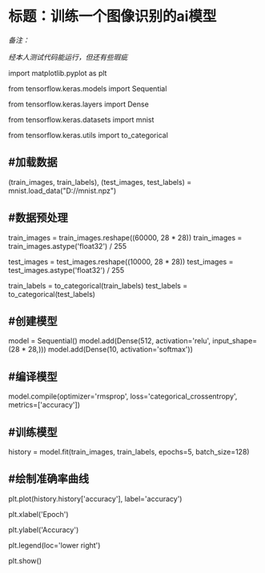 # 标题：训练一个图像识别的ai模型

*备注：*

*经本人测试代码能运行，但还有些瑕疵*



 

import matplotlib.pyplot as plt

from tensorflow.keras.models import Sequential

from tensorflow.keras.layers import Dense

from tensorflow.keras.datasets import mnist

from tensorflow.keras.utils import to_categorical

## #加载数据
(train_images, train_labels), (test_images, test_labels) = mnist.load_data("D://mnist.npz")

## #数据预处理
train_images = train_images.reshape((60000, 28 * 28))
train_images = train_images.astype('float32') / 255

test_images = test_images.reshape((10000, 28 * 28))
test_images = test_images.astype('float32') / 255

train_labels = to_categorical(train_labels)
test_labels = to_categorical(test_labels)

## #创建模型
model = Sequential()
model.add(Dense(512, activation='relu', input_shape=(28 * 28,)))
model.add(Dense(10, activation='softmax'))

## #编译模型
model.compile(optimizer='rmsprop',
              loss='categorical_crossentropy',
              metrics=['accuracy'])

## #训练模型
history = model.fit(train_images, train_labels, epochs=5, batch_size=128)

## #绘制准确率曲线
plt.plot(history.history['accuracy'], label='accuracy')

plt.xlabel('Epoch')

plt.ylabel('Accuracy')

plt.legend(loc='lower right')

plt.show()
